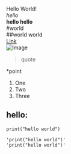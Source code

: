 Hello World!<br />
*hello*<br />
**hello hello**<br />
#world<br />
##world world<br />
[Link](https://github.com)<br />
![Image](https://play-lh.googleusercontent.com/PCpXdqvUWfCW1mXhH1Y_98yBpgsWxuTSTofy3NGMo9yBTATDyzVkqU580bfSln50bFU)<br />
>quote

*point

1. One
2. Two
3. Three

hello:
---
`print("hello world")`
```
'print("hello world")'
'print("hello world")'
```
